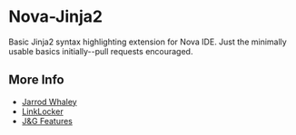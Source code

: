 # Nova-Jinja2

Basic Jinja2 syntax highlighting extension for Nova IDE. Just the minimally usable basics initially--pull requests encouraged.

## More Info

* [Jarrod Whaley](https://jarrodwhaley.com)
* [LinkLocker](https://linklocker.co)
* [J&G Features](http://jgfeatures.com)
